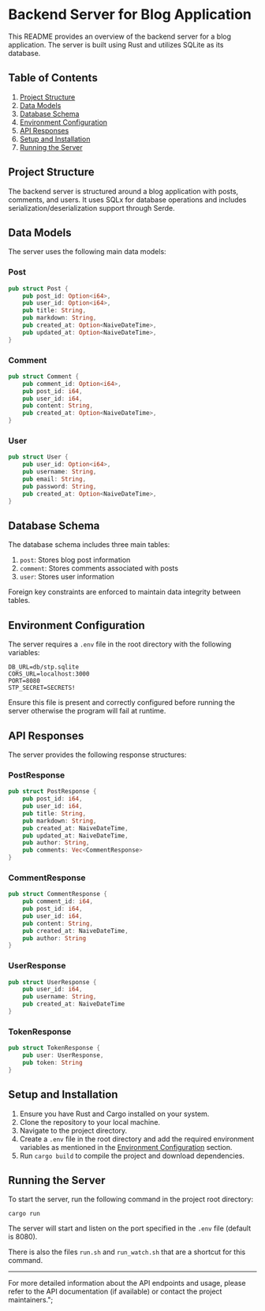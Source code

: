# Backend Server for Blog Application

This README provides an overview of the backend server for a blog application. The server is built using Rust and utilizes SQLite as its database.

## Table of Contents

1. [Project Structure](#project-structure)
2. [Data Models](#data-models)
3. [Database Schema](#database-schema)
4. [Environment Configuration](#environment-configuration)
5. [API Responses](#api-responses)
6. [Setup and Installation](#setup-and-installation)
7. [Running the Server](#running-the-server)

## Project Structure

The backend server is structured around a blog application with posts, comments, and users. It uses SQLx for database operations and includes serialization/deserialization support through Serde.

## Data Models
The server uses the following main data models:

### Post

```rust
pub struct Post {
    pub post_id: Option<i64>,
    pub user_id: Option<i64>,
    pub title: String,
    pub markdown: String,
    pub created_at: Option<NaiveDateTime>,
    pub updated_at: Option<NaiveDateTime>,
}
```

### Comment

```rust
pub struct Comment {
    pub comment_id: Option<i64>,
    pub post_id: i64,
    pub user_id: i64,
    pub content: String,
    pub created_at: Option<NaiveDateTime>,
}
```

### User

```rust
pub struct User {
    pub user_id: Option<i64>,
    pub username: String,
    pub email: String,
    pub password: String,
    pub created_at: Option<NaiveDateTime>,
}
```

## Database Schema

The database schema includes three main tables:

1. `post`: Stores blog post information
2. `comment`: Stores comments associated with posts
3. `user`: Stores user information

Foreign key constraints are enforced to maintain data integrity between tables.

## Environment Configuration

The server requires a `.env` file in the root directory with the following variables:

```
DB_URL=db/stp.sqlite
CORS_URL=localhost:3000
PORT=8080
STP_SECRET=SECRETS!
```

Ensure this file is present and correctly configured before running the server otherwise the program will fail at runtime.

## API Responses

The server provides the following response structures:

### PostResponse

```rust
pub struct PostResponse {
    pub post_id: i64,
    pub user_id: i64,
    pub title: String,
    pub markdown: String,
    pub created_at: NaiveDateTime,
    pub updated_at: NaiveDateTime,
    pub author: String,
    pub comments: Vec<CommentResponse>
}
```

### CommentResponse

```rust
pub struct CommentResponse {
    pub comment_id: i64,
    pub post_id: i64,
    pub user_id: i64,
    pub content: String,
    pub created_at: NaiveDateTime,
    pub author: String
}
```

### UserResponse

```rust
pub struct UserResponse {
    pub user_id: i64,
    pub username: String,
    pub created_at: NaiveDateTime
}
```

### TokenResponse

```rust
pub struct TokenResponse {
    pub user: UserResponse,
    pub token: String
}
```

## Setup and Installation

1. Ensure you have Rust and Cargo installed on your system.
2. Clone the repository to your local machine.
3. Navigate to the project directory.
4. Create a `.env` file in the root directory and add the required environment variables as mentioned in the [Environment Configuration](#environment-configuration) section.
5. Run `cargo build` to compile the project and download dependencies.

## Running the Server

To start the server, run the following command in the project root directory:

```
cargo run
```

The server will start and listen on the port specified in the `.env` file (default is 8080).

There is also the files `run.sh` and `run_watch.sh` that are a shortcut for this command.

---

For more detailed information about the API endpoints and usage, please refer to the API documentation (if available) or contact the project maintainers.";